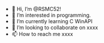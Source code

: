 - 👋 Hi, I’m @RSMC52!
- 👀 I’m interested in programming.
- 🌱 I’m currently learning C WinAPI
- 💞️ I’m looking to collaborate on xxxx
- 📫 How to reach me xxxx

<!---
RSMC52/RSMC52 is a ✨ special ✨ repository because its `README.md` (this file) appears on your GitHub profile.
You can click the Preview link to take a look at your changes.
--->
